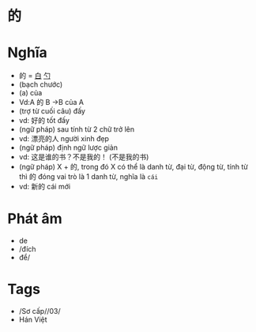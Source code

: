 # 的

# Nghĩa
* 的 = [白](白.md) [勺](勺.md)
* (bạch chước)
* (a) của
* Vd:A 的 B -&gt;B của A
* (trợ từ cuối câu) đấy
* vd: 好的 tốt đấy
* (ngữ pháp) sau tính từ 2 chữ trở lên
* vd: 漂亮的人 người xinh đẹp
* (ngữ pháp) định ngữ lược giản
* vd: 这是谁的书？不是我的！ (不是我的书)
* (ngữ pháp) X + 的, trong đó X có thể là danh từ, đại từ, động từ, tính từ thì 的 đóng vai trò là 1 danh từ, nghĩa là `cái`
* vd: 新的 cái mới

# Phát âm
* de
*  /đích
*  để/

# Tags
* /Sơ cấp//03/
*  Hán Việt

